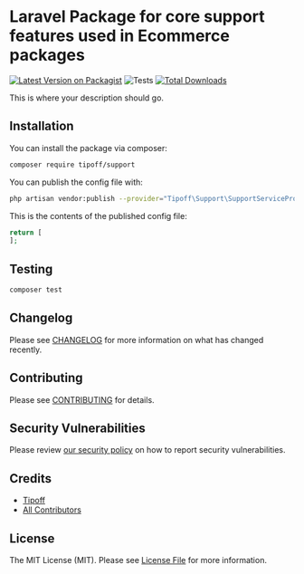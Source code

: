 # Laravel Package for core support features used in Ecommerce packages

[![Latest Version on Packagist](https://img.shields.io/packagist/v/tipoff/support.svg?style=flat-square)](https://packagist.org/packages/tipoff/support)
![Tests](https://github.com/tipoff/support/workflows/Tests/badge.svg)
[![Total Downloads](https://img.shields.io/packagist/dt/tipoff/support.svg?style=flat-square)](https://packagist.org/packages/tipoff/support)


This is where your description should go.

## Installation

You can install the package via composer:

```bash
composer require tipoff/support
```

You can publish the config file with:
```bash
php artisan vendor:publish --provider="Tipoff\Support\SupportServiceProvider" --tag="support-config"
```

This is the contents of the published config file:

```php
return [
];
```

## Testing

```bash
composer test
```

## Changelog

Please see [CHANGELOG](CHANGELOG.md) for more information on what has changed recently.

## Contributing

Please see [CONTRIBUTING](.github/CONTRIBUTING.md) for details.

## Security Vulnerabilities

Please review [our security policy](../../security/policy) on how to report security vulnerabilities.

## Credits

- [Tipoff](https://github.com/tipoff)
- [All Contributors](../../contributors)

## License

The MIT License (MIT). Please see [License File](LICENSE.md) for more information.

